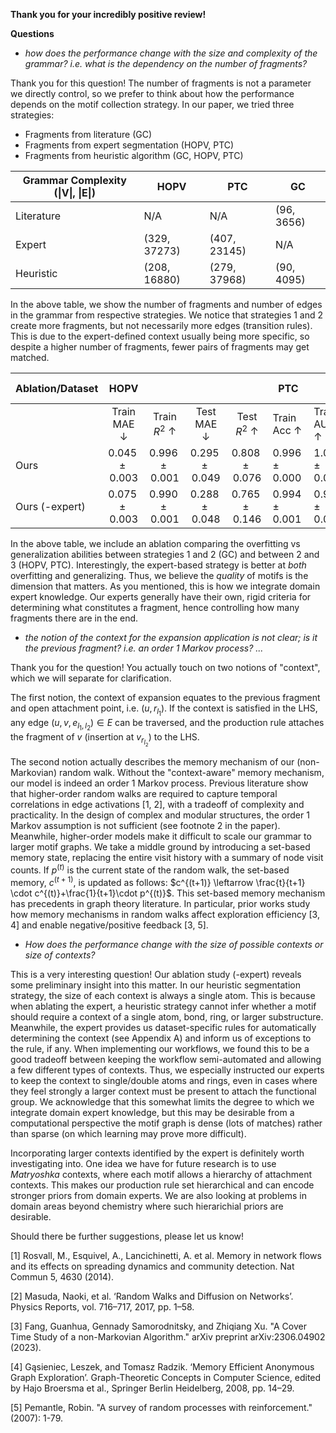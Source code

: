 **Thank you for your incredibly positive review!**

**Questions**
* *how does the performance change with the size and complexity of the grammar? i.e. what is the dependency on the number of fragments?*

Thank you for this question! The number of fragments is not a parameter we directly control, so we prefer to think about how the performance depends on the motif collection strategy. In our paper, we tried three strategies:
* Fragments from literature (GC)
* Fragments from expert segmentation (HOPV, PTC)
* Fragments from heuristic algorithm (GC, HOPV, PTC)

| Grammar Complexity (\|V\|, \|E\|) | HOPV         | PTC          | GC         |
|-----------------------------------|--------------|--------------|------------|
| Literature                        | N/A          | N/A          | (96, 3656) |
| Expert                            | (329, 37273) | (407, 23145) | N/A        |
| Heuristic                         | (208, 16880) | (279, 37968) | (90, 4095) |

In the above table, we show the number of fragments and number of edges in the grammar from respective strategies. We notice that strategies 1 and 2 create more fragments, but not necessarily more edges (transition rules). This is due to the expert-defined context usually being more specific, so despite a higher number of fragments, fewer pairs of fragments may get matched.

| Ablation/Dataset        |          HOPV          |                        |                       |                       | PTC                  |                      |                     |                     | Group Contribution     |                        |                       |                       |
|-------------------------|:----------------------:|:----------------------:|:---------------------:|:---------------------:|----------------------|----------------------|---------------------|---------------------|------------------------|------------------------|-----------------------|-----------------------|
|                         | Train MAE $\downarrow$ | Train $R^2$ $\uparrow$ | Test MAE $\downarrow$ | Test $R^2$ $\uparrow$ | Train Acc $\uparrow$ | Train AUC $\uparrow$ | Test Acc $\uparrow$ | Test AUC $\uparrow$ | Train MAE $\downarrow$ | Train $R^2$ $\uparrow$ | Test MAE $\downarrow$ | Test $R^2$ $\uparrow$ |
| Ours                    | $0.045 \pm 0.003$      | $0.996 \pm 0.001$      | $0.295 \pm 0.049$     | $0.808 \pm 0.076$     | $0.996 \pm 0.000$    | $1.000 \pm 0.000$    | $0.705 \pm 0.007$   | $0.711 \pm 0.018$   | $0.028 \pm 0.007$      | $0.998 \pm 0.002$      | $0.222 \pm 0.079$     | $0.819 \pm 0.137$     |
| Ours (-expert)          | $0.075 \pm 0.003$      | $0.990 \pm 0.001$      | $0.288 \pm 0.048$     | $0.765 \pm 0.146$     | $0.994 \pm 0.001$    | $0.999 \pm 0.000$    | $0.671 \pm 0.020$   | $0.659 \pm 0.047$   | $0.044 \pm 0.015$      | $0.995 \pm 0.004$      | $0.268 \pm 0.084$     | $0.738 \pm 0.148$     |

In the above table, we include an ablation comparing the overfitting vs generalization abilities between strategies 1 and 2 (GC) and between 2 and 3 (HOPV, PTC). Interestingly, the expert-based strategy is better at *both* overfitting and generalizing. Thus, we believe the *quality* of motifs is the dimension that matters. As you mentioned, this is how we integrate domain expert knowledge. Our experts generally have their own, rigid criteria for determining what constitutes a fragment, hence controlling how many fragments there are in the end.



* *the notion of the context for the expansion application is not clear; is it the previous fragment? i.e. an order 1 Markov process? ...*


Thank you for the question! You actually touch on two notions of "context", which we will separate for clarification. 

The first notion, the context of expansion equates to the previous fragment and open attachment point, i.e. $(u, r_{l_1})$. If the context is satisfied in the LHS, any edge $(u, v, e_{l_1, l_2}) \in E$ can be traversed, and the production rule attaches the fragment of $v$ (insertion at $v_{r_{l_2}}$) to the LHS.

The second notion actually describes the memory mechanism of our (non-Markovian) random walk. Without the "context-aware" memory mechanism, our model is indeed an order 1 Markov process. Previous literature show that higher-order random walks are required to capture temporal correlations in edge activations [1, 2], with a tradeoff of complexity and practicality. In the design of complex and modular structures, the order 1 Markov assumption is not sufficient (see footnote 2 in the paper). Meanwhile, higher-order models make it difficult to scale our grammar to larger motif graphs. We take a middle ground by introducing a set-based memory state, replacing the entire visit history with a summary of node visit counts. If $p^{(t)}$ is the current state of the random walk, the set-based memory, $c^{({t+1})}$, is updated as follows: $c^{(t+1)} \leftarrow \frac{t}{t+1} \cdot c^{(t)}+\frac{1}{t+1}\cdot p^{(t)}$. This set-based memory mechanism has precedents in graph theory literature. In particular, prior works study how memory mechanisms in random walks affect exploration efficiency [3, 4] and enable negative/positive feedback [3, 5].

* *How does the performance change with the size of possible contexts or size of contexts?*

This is a very interesting question! Our ablation study (-expert) reveals some preliminary insight into this matter. In our heuristic segmentation strategy, the size of each context is always a single atom. This is because when ablating the expert, a heuristic strategy cannot infer whether a motif should require a context of a single atom, bond, ring, or larger substructure. Meanwhile, the expert provides us dataset-specific rules for automatically determining the context (see Appendix A) and inform us of exceptions to the rule, if any. When implementing our workflows, we found this to be a good tradeoff between keeping the workflow semi-automated and allowing a few different types of contexts. Thus, we especially instructed our experts to keep the context to single/double atoms and rings, even in cases where they feel strongly a larger context must be present to attach the functional group. We acknowledge that this somewhat limits the degree to which we integrate domain expert knowledge, but this may be desirable from a computational perspective the motif graph is dense (lots of matches) rather than sparse (on which learning may prove more difficult). 

Incorporating larger contexts identified by the expert is definitely worth investigating into. One idea we have for future research is to use *Matryoshka* contexts, where each motif allows a hierarchy of attachment contexts. This makes our production rule set hierarchical and can encode stronger priors from domain experts. We are also looking at problems in domain areas beyond chemistry where such hierarichial priors are desirable.

Should there be further suggestions, please let us know!


[1] Rosvall, M., Esquivel, A., Lancichinetti, A. et al. Memory in network flows and its effects on spreading dynamics and community detection. Nat Commun 5, 4630 (2014).

[2] Masuda, Naoki, et al. ‘Random Walks and Diffusion on Networks’. Physics Reports, vol. 716–717, 2017, pp. 1–58.

[3] Fang, Guanhua, Gennady Samorodnitsky, and Zhiqiang Xu. "A Cover Time Study of a non-Markovian Algorithm." arXiv preprint arXiv:2306.04902 (2023).

[4] Gąsieniec, Leszek, and Tomasz Radzik. ‘Memory Efficient Anonymous Graph Exploration’. Graph-Theoretic Concepts in Computer Science, edited by Hajo Broersma et al., Springer Berlin Heidelberg, 2008, pp. 14–29.

[5] Pemantle, Robin. "A survey of random processes with reinforcement." (2007): 1-79.
